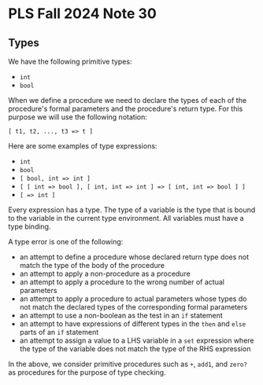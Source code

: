# PLS Fall 2024 Note 30

## Types

We have the following primitive types:

* `int`
* `bool`

When we define a procedure we need to declare the types of each of the
procedure's formal parameters and the procedure's return type.  For this purpose
we will use the following notation:

```
[ t1, t2, ..., t3 => t ]
```

Here are some examples of type expressions:

* `int`
* `bool`
* `[ bool, int => int ]`
* `[ [ int => bool ], [ int, int => int ] => [ int, int => bool ] ]`
* `[ => int ]`

Every expression has a type.  The type of a variable is the type that is bound
to the variable in the current type environment.  All variables must have a type
binding.

A type error is one of the following:

* an attempt to define a procedure whose declared return type does not match the
  type of the body of the procedure
* an attempt to apply a non-procedure as a procedure
* an attempt to apply a procedure to the wrong number of actual parameters
* an attempt to apply a procedure to actual parameters whose types do not match
  the declared types of the corresponding formal parameters
* an attempt to use a non-boolean as the test in an `if` statement
* an attempt to have expressions of different types in the `then` and `else`
  parts of an `if` statement
* an attempt to assign a value to a LHS variable in a `set` expression where the
  type of the variable does not match the type of the RHS expression

In the above, we consider primitive procedures such as `+`, `add1`, and `zero?`
as procedures for the purpose of type checking.